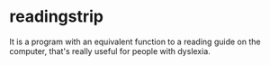 # readingstrip
It is a program with an equivalent function to a reading guide on the computer, that's really useful for people with dyslexia.
